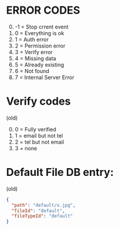 # ERROR CODES

0. -1 = Stop crrent event
1. 0 = Everything is ok
2. 1 = Auth error
3. 2 = Permission error
4. 3 = Verify error
5. 4 = Missing data
6. 5 = Already existing
7. 6 = Not found
8. 7 = Internal Server Error

# Verify codes

(old)

0. 0 = Fully verified
1. 1 = email but not tel
2. 2 = tel but not email
3. 3 = none

# Default File DB entry:

(old)

```json
{
  "path": "default/x.jpg",
  "fileId": "default",
  "fileTypeId": "default"
}
```
